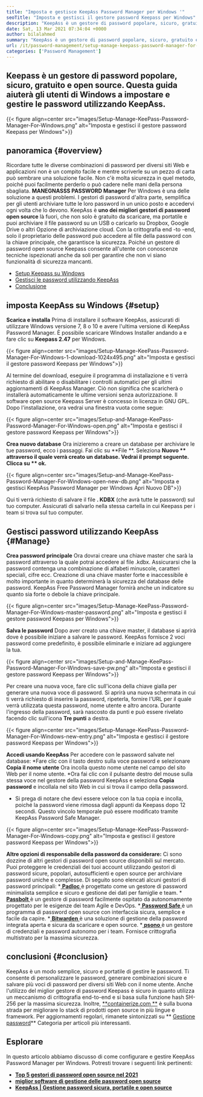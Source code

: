 ```yaml
---
title: "Imposta e gestisce KeepAss Password Manager per Windows '" 
seoTitle: "Imposta e gestisci il gestore password Keepass per Windows" 
description: "KeepAss è un gestore di password popolare, sicuro, gratuito e open source. Questa guida aiuterà gli utenti di Windows a impostare e gestire le password utilizzando KeepAss." 
date: Sat, 13 Mar 2021 07:34:04 +0000
author: bilalahmed
summary: "KeepAss è un gestore di password popolare, sicuro, gratuito e open source. Questa guida aiuterà gli utenti di Windows a impostare e gestire le password utilizzando KeepAss." 
url: /it/password-management/setup-manage-keepass-password-manager-for-windows/
categories: ['Password Management']
---
```


## Keepass è un gestore di password popolare, sicuro, gratuito e open source. Questa guida aiuterà gli utenti di Windows a impostare e gestire le password utilizzando KeepAss.

{{< figure align=center src="images/Setup-Manage-KeePass-Password-Manager-For-Windows.png" alt="Imposta e gestisci il gestore password Keepass per Windows">}}


## panoramica   {#overview}
Ricordare tutte le diverse combinazioni di password per diversi siti Web e applicazioni non è un compito facile e mentre scriverle su un pezzo di carta può sembrare una soluzione facile. Non c'è molta sicurezza in quel metodo, poiché puoi facilmente perderlo o può cadere nelle mani della persona sbagliata.  **MANEGNASSS PASSWORD Manager**  Per Windows è una delle soluzione a questi problemi.
I gestori di password d'altra parte, semplifica per gli utenti archiviare tutte le loro password in un unico posto e accedervi ogni volta che lo devono. KeepAss è  **uno dei migliori gestori di password open source**  là fuori, che non solo è gratuito da scaricare, ma portatile e puoi archiviare il file password su un USB o caricarlo su Dropbox, Google Drive o altri Opzione di archiviazione cloud. Con la crittografia end -to -end, solo il proprietario delle password può accedere al file della password con la chiave principale, che garantisce la sicurezza. Poiché un gestore di password open source Keepass consente all'utente con conoscenze tecniche ispezionati anche da soli per garantire che non vi siano funzionalità di sicurezza mancanti.
  * [Setup Keepass su Windows][1]
  * [Gestisci le password utilizzando KeepAss][2]
  * [Conclusione][3]

## imposta KeepAss su Windows   {#setup}
**Scarica e installa**
Prima di installare il software KeepAss, assicurati di utilizzare Windows versione 7, 8 o 10 e avere l'ultima versione di KeepAss Password Manager. È possibile scaricare Windows Installer andando a e fare clic su  **Keepass 2.47**  per Windows.

{{< figure align=center src="images/Setup-Manage-KeePass-Password-Manager-For-Windows-1-download-1024x495.png" alt="Imposta e gestisci il gestore password Keepass per Windows">}}

Al termine del download, eseguire il programma di installazione e ti verrà richiesto di abilitare o disabilitare i controlli automatici per gli ultimi aggiornamenti di KeepAss Manager. Ciò non significa che scaricherà o installerà automaticamente le ultime versioni senza autorizzazione. Il software open source Keepass Server è concesso in licenza in GNU GPL. Dopo l'installazione, ora vedrai una finestra vuota come segue:

{{< figure align=center src="images/Setup-and-Manage-KeePass-Password-Manager-For-Windows-open.png" alt="Imposta e gestisci il gestore password Keepass per Windows">}}

**Crea nuovo database**
Ora inizieremo a creare un database per archiviare le tue password, ecco i passaggi. Fai clic su **File **. Seleziona  **Nuovo **  attraverso il quale verrà creato un database. Vedrai il prompt seguente. Clicca su ** ok.** 

{{< figure align=center src="images/Setup-and-Manage-KeePass-Password-Manager-For-Windows-open-new-db.png" alt="Imposta e gestisci KeepAss Password Manager per Windows Apri Nuovo DB">}}

Qui ti verrà richiesto di salvare il file **. KDBX** (che avrà tutte le password) sul tuo computer. Assicurati di salvarlo nella stessa cartella in cui Keepass per i team si trova sul tuo computer.

## Gestisci password utilizzando KeepAss   {#Manage}
**Crea password principale**
Ora dovrai creare una chiave master che sarà la password attraverso la quale potrai accedere al file .kdbx. Assicurarsi che la password contenga una combinazione di alfabeti minuscole, caratteri speciali, cifre ecc. Creazione di una chiave master forte e inaccessibile è molto importante in quanto determinerà la sicurezza del database delle password. KeepAss Free Password Manager fornirà anche un indicatore su quanto sia forte o debole la chiave principale.

{{< figure align=center src="images/Setup-Manage-KeePass-Password-Manager-For-Windows-master-password.png" alt="Imposta e gestisci il gestore password Keepass per Windows">}}

**Salva le password**
Dopo aver creato una chiave master, il database si aprirà dove è possibile iniziare a salvare le password. KeepAss fornisce 2 voci password come predefinito, è possibile eliminarle e iniziare ad aggiungere la tua.

{{< figure align=center src="images/Setup-and-Manage-KeePass-Password-Manager-For-Windows-save-pw.png" alt="Imposta e gestisci il gestore password Keepass per Windows">}}

Per creare una nuova voce, fare clic sull'icona della chiave gialla per generare una nuova voce di password. Si aprirà una nuova schermata in cui ti verrà richiesto di inserire la password, ripeterla, fornire l'URL per il quale verrà utilizzata questa password, nome utente e altro ancora. Durante l'ingresso della password, sarà nascosto da punti e può essere rivelato facendo clic sull'icona  **Tre punti**  a destra.

{{< figure align=center src="images/Setup-Manage-KeePass-Password-Manager-For-Windows-new-entry.png" alt="Imposta e gestisci il gestore password Keepass per Windows">}}

**Accedi usando KeepAss**
Per accedere con le password salvate nel database:
  *Fare clic con il tasto destro sulla voce password e selezionare  **Copia il nome utente**  Ora incolla questo nome utente nel campo del sito Web per il nome utente.
  *Ora fai clic con il pulsante destro del mouse sulla stessa voce nel gestore della password KeepAss e seleziona  **Copia password**  e incollala nel sito Web in cui si trova il campo della password.
  * Si prega di notare che devi essere veloce con la tua copia e incolla, poiché la password viene rimossa dagli appunti da Keepass dopo 12 secondi. Questo vincolo temporale può essere modificato tramite KeepAss Password Safe Manager.

{{< figure align=center src="images/Setup-Manage-KeePass-Password-Manager-For-Windows-copy.png" alt="Imposta e gestisci il gestore password Keepass per Windows">}}

**Altre opzioni di responsabile della password da considerare:**
Ci sono dozzine di altri gestori di password open source disponibili sul mercato. Puoi proteggere le credenziali dei tuoi account utilizzando gestori di password sicure, popolari, autosufficienti e open source per archiviare password uniche e complesse. Di seguito sono elencati alcuni gestori di password principali:
  *[ **Padloc** ][4] è progettato come un gestore di password minimalista semplice e sicuro e gestione dei dati per famiglie e team.
  *[ **Passbolt** ][5] è un gestore di password facilmente ospitato da autonomamente progettato per le esigenze dei team Agile e DevOps.
  *[ **Password Safe** ][6] è un programma di password open source con interfaccia sicura, semplice e facile da capire.
  *[ **Bitwarden** ][7] è una soluzione di gestione della password integrata aperta e sicura da scaricare e open source.
  *[ **psono** ][8] è un gestore di credenziali e password autonomo per i team. Fornisce crittografia multistrato per la massima sicurezza.

## conclusioni   {#conclusion}
KeepAss è un modo semplice, sicuro e portatile di gestire le password. Ti consente di personalizzare le password, generare combinazioni sicure e salvare più voci di password per diversi siti Web con il nome utente. Anche l'utilizzo del miglior gestore di password Keepass è sicuro in quanto utilizza un meccanismo di crittografia end-to-end e si basa sulla funzione hash SH-256 per la massima sicurezza.
Inoltre, [**containerize.com **][9] è sulla buona strada per migliorare lo stack di prodotti open source in più lingue e framework. Per aggiornamenti regolari, rimanete sintonizzati su ** [Gestione password][10]**  Categoria per articoli più interessanti.

## Esplorare
In questo articolo abbiamo discusso di come configurare e gestire KeepAss Password Manager per Windows. Potresti trovare i seguenti link pertinenti:
  * **[Top 5 gestori di password open source nel 2021][11]**
  * **[miglior software di gestione delle password open source][12]**
  * **[KeepAss | Gestione password sicura, portatile e open source][13]**

  
[1]: https://blog.containerize.com/wp-admin/post.php?post=3863&action=edit#setup
[2]: https://blog.containerize.com/wp-admin/post.php?post=3863&action=edit#manage
[3]: https://blog.containerize.com/wp-admin/post.php?post=3863&action=edit#conclusion
[4]: https://padloc.app/
[5]: https://products.containerize.com/password-management/passbolt/
[6]: https://products.containerize.com/password-management/password-safe/
[7]: https://products.containerize.com/password-management/bitwarden/
[8]: https://products.containerize.com/password-management/psono/
[9]: https://www.containerize.com/
[10]: https://blog.containerize.com/category/password-management/
[11]: https://blog.containerize.com/password-management/top-5-open-source-password-managers-in-2021/
[12]: https://products.containerize.com/password-management/
[13]: https://products.containerize.com/password-management/keepass
